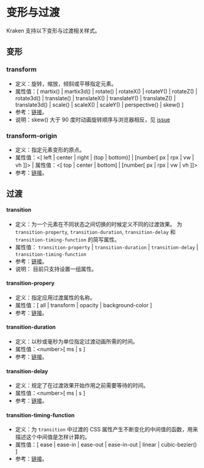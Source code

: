 # 变形与过渡

Kraken 支持以下变形与过渡相关样式。

## 变形

### transform

- 定义：旋转，缩放，倾斜或平移指定元素。
- 属性值：[ martix() | martix3d() | rotate() | rotateX() | rotateY() | rotateZ() | rotate3d() | translate() | translateX() | translateY() | translateZ() | translate3d() | scale() | scaleX() | scaleY() | perspective() | skew() ]
- 参考：[链接](https://developer.mozilla.org/zh-CN/docs/Web/CSS/transform)。
- 说明：skew() 大于 90 度时动画旋转顺序与浏览器相反，见 [issue](https://github.com/openkraken/kraken/issues/25)

### transform-origin

- 定义：指定元素变形的原点。
- 属性值：<[ left | center | right | (top | bottom)] | [number[ px | rpx | vw | vh ]]> | 属性值：<[ top | center | bottom] | [number[ px | rpx | vw | vh ]]>
- 参考：[链接](https://developer.mozilla.org/zh-CN/docs/Web/CSS/transform-origin)。

## 过渡

#### transition

- 定义：为一个元素在不同状态之间切换的时候定义不同的过渡效果。 为 `transition-property`, `transition-duration`, `transition-delay` 和 `transition-timing-function` 的简写属性。
- 属性值： `transition-property` | `transition-duration` | `transition-delay` | `transition-timing-function`
- 参考：[链接](https://developer.mozilla.org/zh-CN/docs/Web/CSS/transtion)。
- 说明： 目前只支持设置一组属性。

#### transition-propery

- 定义：指定应用过渡属性的名称。
- 属性值：[ all | transform | opacity | background-color ]
- 参考：[链接](https://developer.mozilla.org/zh-CN/docs/Web/CSS/transtion-property)。

#### transition-duration

- 定义：以秒或毫秒为单位指定过渡动画所需的时间。
- 属性值：\<number>[ ms | s ]
- 参考：[链接](https://developer.mozilla.org/zh-CN/docs/Web/CSS/transtion-duration)。

#### transition-delay

- 定义：规定了在过渡效果开始作用之前需要等待的时间。
- 属性值：\<number>[ ms | s ]
- 参考：[链接](https://developer.mozilla.org/zh-CN/docs/Web/CSS/transtion-delay)。

#### transition-timing-function

- 定义：为 `transition` 中过渡的 CSS 属性产生不断变化的中间值的函数，用来描述这个中间值是怎样计算的。
- 属性值：[ ease | ease-in | ease-out | ease-in-out | linear | cubic-bezier() ]
- 参考：[链接](https://developer.mozilla.org/zh-CN/docs/Web/CSS/transtion-timing-function)。
